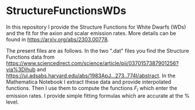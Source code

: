 # StructureFunctionsWDs
In this repository I provide the Structure Functions for White Dwarfs (WDs) and the fit for the axion and scalar emission rates. More details can be found in https://arxiv.org/abs/2303.00778.

The present files are as follows. In the two ".dat" files you find the Structure Functions data from https://www.sciencedirect.com/science/article/pii/0370157387901256?via%3Dihub and https://ui.adsabs.harvard.edu/abs/1983ApJ...273..774I/abstract. In the Mathematica Notebook I extract these data and provide interpolated functions. Then I use them to compute the functions $F_{i}$ which enter the emission rates. I provide simple fitting formulas which are accurate at the % level.
